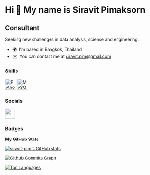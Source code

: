 Hi 👋 My name is Siravit Pimaksorn
==================================

Consultant
----------

Seeking new challenges in data analysis, science and engineering.

* 🌍  I'm based in Bangkok, Thailand
* ✉️  You can contact me at [siravit.pim@gmail.com](mailto:siravit.pim@gmail.com)

### Skills


<p align="left">
<a href="https://www.python.org/" target="_blank" rel="noreferrer"><img src="https://raw.githubusercontent.com/danielcranney/readme-generator/main/public/icons/skills/python-colored.svg" width="36" height="36" alt="Python" /></a>
<a href="https://www.mysql.com/" target="_blank" rel="noreferrer"><img src="https://raw.githubusercontent.com/danielcranney/readme-generator/main/public/icons/skills/mysql-colored.svg" width="36" height="36" alt="MySQL" /></a>
</p>


### Socials

<p align="left"> <a href="https://www.github.com/siravit-pim" target="_blank" rel="noreferrer"><img src="https://raw.githubusercontent.com/danielcranney/readme-generator/main/public/icons/socials/github.svg" width="32" height="32" /></a></p>

### Badges

<b>My GitHub Stats</b>

<a href="http://www.github.com/siravit-pim"><img src="https://github-readme-stats.vercel.app/api?username=siravit-pim&show_icons=true&hide=&count_private=true&title_color=0891b2&text_color=ffffff&icon_color=0891b2&bg_color=1c1917&hide_border=true&show_icons=true" alt="siravit-pim's GitHub stats" /></a>

<a href="http://www.github.com/siravit-pim"><img src="https://github-readme-activity-graph.cyclic.app/graph?username=siravit-pim&bg_color=1c1917&color=ffffff&line=0891b2&point=ffffff&area_color=1c1917&area=true&hide_border=true&custom_title=GitHub%20Commits%20Graph" alt="GitHub Commits Graph" /></a>

<a href="https://github.com/siravit-pim" align="left"><img src="https://github-readme-stats.vercel.app/api/top-langs/?username=siravit-pim&langs_count=10&title_color=0891b2&text_color=ffffff&icon_color=0891b2&bg_color=1c1917&hide_border=true&locale=en&custom_title=Top%20%Languages" alt="Top Languages" /></a>
